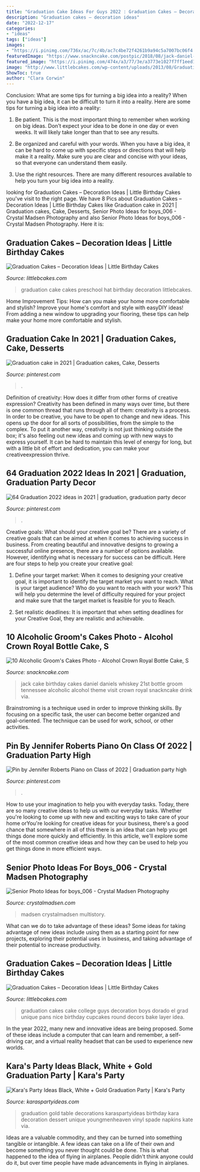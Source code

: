 ```yaml
---
title: "Graduation Cake Ideas For Guys 2022 : Graduation Cakes – Decoration Ideas"
description: "Graduation cakes – decoration ideas"
date: "2022-12-17"
categories:
- "ideas"
tags: ["ideas"]
images:
- "https://i.pinimg.com/736x/ac/7c/4b/ac7c4be72f4261b9a94c5a7007bc06f4.jpg"
featuredImage: "https://www.snackncake.com/postpic/2018/08/jack-daniel-s-birthday-cake_368798.jpg"
featured_image: "https://i.pinimg.com/474x/a3/77/3e/a3773e1027f7ff1eed1e035e66ddccf9.jpg"
image: "http://www.littlebcakes.com/wp-content/uploads/2013/08/Graduation-Cake-Pans.jpg"
ShowToc: true
author: "Clara Corwin"
---
```



Conclusion: What are some tips for turning a big idea into a reality?
When you have a big idea, it can be difficult to turn it into a reality. Here are some tips for turning a big idea into a reality:
1. Be patient. This is the most important thing to remember when working on big ideas. Don’t expect your idea to be done in one day or even weeks. It will likely take longer than that to see any results.

2. Be organized and careful with your words. When you have a big idea, it can be hard to come up with specific steps or directions that will help make it a reality. Make sure you are clear and concise with your ideas, so that everyone can understand them easily.

3. Use the right resources. There are many different resources available to help you turn your big idea into a reality.

	

		
looking for Graduation Cakes – Decoration Ideas | Little Birthday Cakes you've visit to the right page. We have 8 Pics about Graduation Cakes – Decoration Ideas | Little Birthday Cakes like Graduation cake in 2021 | Graduation cakes, Cake, Desserts, Senior Photo Ideas for boys_006 - Crystal Madsen Photography and also Senior Photo Ideas for boys_006 - Crystal Madsen Photography. Here it is:
		
    
## Graduation Cakes – Decoration Ideas | Little Birthday Cakes

<img loading=lazy src="https://www.littlebcakes.com/wp-content/uploads/2013/08/Preschool-Graduation-Cake.jpg" onerror="this.onerror=null;this.src='https://tse2.mm.bing.net/th?id=OIP.Gc0ZoXcFtMIurGMT7G9g-AHaIF&amp;pid=15.1';" alt="Graduation Cakes – Decoration Ideas | Little Birthday Cakes">

_Source: littlebcakes.com_

>graduation cake cakes preschool hat birthday decoration littlebcakes. 

	

Home Improvement Tips: How can you make your home more comfortable and stylish?
Improve your home's comfort and style with easyDIY ideas! From adding a new window to upgrading your flooring, these tips can help make your home more comfortable and stylish.

    
## Graduation Cake In 2021 | Graduation Cakes, Cake, Desserts

<img loading=lazy src="https://i.pinimg.com/736x/ac/7c/4b/ac7c4be72f4261b9a94c5a7007bc06f4.jpg" onerror="this.onerror=null;this.src='https://tse4.mm.bing.net/th?id=OIP.f7Xcct7wEfRCKC2cSPVygAHaGd&amp;pid=15.1';" alt="Graduation cake in 2021 | Graduation cakes, Cake, Desserts">

_Source: pinterest.com_

>. 

	

Definition of creativity: How does it differ from other forms of creative expression?
Creativity has been defined in many ways over time, but there is one common thread that runs through all of them: creativity is a process. In order to be creative, you have to be open to change and new ideas. This opens up the door for all sorts of possibilities, from the simple to the complex.
To put it another way, creativity is not just thinking outside the box; it's also feeling out new ideas and coming up with new ways to express yourself. It can be hard to maintain this level of energy for long, but with a little bit of effort and dedication, you can make your creativeexpression thrive.

    
## 64 Graduation 2022 Ideas In 2021 | Graduation, Graduation Party Decor

<img loading=lazy src="https://i.pinimg.com/474x/a3/77/3e/a3773e1027f7ff1eed1e035e66ddccf9.jpg" onerror="this.onerror=null;this.src='https://tse3.mm.bing.net/th?id=OIP.JgkxKBd3UudJ7qMq3KOIHgAAAA&amp;pid=15.1';" alt="64 Graduation 2022 ideas in 2021 | graduation, graduation party decor">

_Source: pinterest.com_

>. 

	

Creative goals: What should your creative goal be?
There are a variety of creative goals that can be aimed at when it comes to achieving success in business. From creating beautiful and innovative designs to growing a successful online presence, there are a number of options available. However, identifying what is necessary for success can be difficult. Here are four steps to help you create your creative goal:
1. Define your target market: When it comes to designing your creative goal, it is important to identify the target market you want to reach. What is your target audience? Who do you want to reach with your work? This will help you determine the level of difficulty required for your project and make sure that the target market is feasible for you to Reach.

2. Set realistic deadlines: It is important that when setting deadlines for your Creative Goal, they are realistic and achievable.

    
## 10 Alcoholic Groom&#039;s Cakes Photo - Alcohol Crown Royal Bottle Cake, S

<img loading=lazy src="https://www.snackncake.com/postpic/2018/08/jack-daniel-s-birthday-cake_368798.jpg" onerror="this.onerror=null;this.src='https://tse1.mm.bing.net/th?id=OIP.Cq4VXnymchzBzmJU2ijL2AHaJL&amp;pid=15.1';" alt="10 Alcoholic Groom&#039;s Cakes Photo - Alcohol Crown Royal Bottle Cake, S">

_Source: snackncake.com_

>jack cake birthday cakes daniel daniels whiskey 21st bottle groom tennessee alcoholic alcohol theme visit crown royal snackncake drink via. 

	

Brainstroming is a technique used in order to improve thinking skills. By focusing on a specific task, the user can become better organized and goal-oriented. The technique can be used for work, school, or other activities.

    
## Pin By Jennifer Roberts Piano On Class Of 2022 | Graduation Party High

<img loading=lazy src="https://i.pinimg.com/originals/8d/60/6a/8d606aed4fa6f95e96ed03e9066d9a93.jpg" onerror="this.onerror=null;this.src='https://tse2.mm.bing.net/th?id=OIP.qWK-x3-jCobiUhAR85KSkQHaLH&amp;pid=15.1';" alt="Pin by Jennifer Roberts Piano on Class of 2022 | Graduation party high">

_Source: pinterest.com_

>. 

	

How to use your imagination to help you with everyday tasks.
Today, there are so many creative ideas to help us with our everyday tasks. Whether you're looking to come up with new and exciting ways to take care of your home orYou're looking for creative ideas for your business, there's a good chance that somewhere in all of this there is an idea that can help you get things done more quickly and efficiently. In this article, we'll explore some of the most common creative ideas and how they can be used to help you get things done in more efficient ways.

    
## Senior Photo Ideas For Boys_006 - Crystal Madsen Photography

<img loading=lazy src="https://crystalmadsen.com/wp-content/uploads/2012/10/Senior-Photo-Ideas-for-boys_006.jpg" onerror="this.onerror=null;this.src='https://tse4.mm.bing.net/th?id=OIP.mteU0nJC3-p6Hj9u8BQOEwHaLG&amp;pid=15.1';" alt="Senior Photo Ideas for boys_006 - Crystal Madsen Photography">

_Source: crystalmadsen.com_

>madsen crystalmadsen multistory. 

	

What can we do to take advantage of these ideas?
Some ideas for taking advantage of new ideas include using them as a starting point for new projects, exploring their potential uses in business, and taking advantage of their potential to increase productivity.

    
## Graduation Cakes – Decoration Ideas | Little Birthday Cakes

<img loading=lazy src="http://www.littlebcakes.com/wp-content/uploads/2013/08/Graduation-Cake-Pans.jpg" onerror="this.onerror=null;this.src='https://tse3.mm.bing.net/th?id=OIP.h7JsWafve_9TjcRMi4l70wHaJ4&amp;pid=15.1';" alt="Graduation Cakes – Decoration Ideas | Little Birthday Cakes">

_Source: littlebcakes.com_

>graduation cakes cake college guys decoration boys dorado el grad unique pans nice birthday cupcakes round decors bake layer idea. 

	

In the year 2022, many new and innovative ideas are being proposed. Some of these ideas include a computer that can learn and remember, a self-driving car, and a virtual reality headset that can be used to experience new worlds.

    
## Kara&#039;s Party Ideas Black, White + Gold Graduation Party | Kara&#039;s Party

<img loading=lazy src="http://karaspartyideas.com/wp-content/uploads/2016/05/Black-White-Gold-Graduation-Party-via-Karas-Party-Ideas-KarasPartyIdeas.com23.jpeg" onerror="this.onerror=null;this.src='https://tse2.mm.bing.net/th?id=OIP.quAuAdIuDG0vKcDNeEbaRQHaLH&amp;pid=15.1';" alt="Kara&#039;s Party Ideas Black, White + Gold Graduation Party | Kara&#039;s Party">

_Source: karaspartyideas.com_

>graduation gold table decorations karaspartyideas birthday kara decoration dessert unique youngmenheaven vinyl spade napkins kate via. 

	

Ideas are a valuable commodity, and they can be turned into something tangible or intangible. A few ideas can take on a life of their own and become something you never thought could be done. This is what happened to the idea of flying in airplanes. People didn't think anyone could do it, but over time people have made advancements in flying in airplanes.

